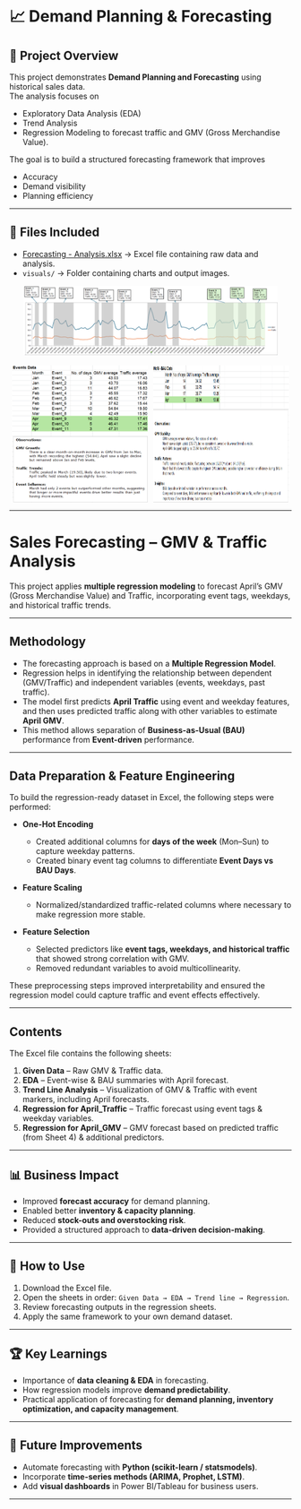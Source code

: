 # 📈 Demand Planning & Forecasting

## 📌 Project Overview
This project demonstrates **Demand Planning and Forecasting** using historical sales data.  
The analysis focuses on
- Exploratory Data Analysis (EDA)
- Trend Analysis
- Regression Modeling
to forecast traffic and GMV (Gross Merchandise Value).  

The goal is to build a structured forecasting framework that improves
- Accuracy
- Demand visibility
- Planning efficiency

---

## 📂 Files Included  
- [Forecasting - Analysis.xlsx](Demand_Forecasting/Forecasting%20-%20Analysis.xlsx) → Excel file containing raw data and analysis.
- `visuals/` → Folder containing charts and output images.  

<div style="margin-bottom: 15px; text-align: center;">
  <img src="visuals/GMV_Forecasted (for April).png" alt="GMV_Forecasted (for April)" width="90%"/>
</div>

<div style="display: flex; justify-content: center; gap: 10px;">
  <img src="visuals/EDA_1.png" alt="EDA_1" width="48%"/>
  <img src="visuals/EDA_2.png" alt="EDA_2" width="48%"/>
</div>  

 

---

# Sales Forecasting – GMV & Traffic Analysis  

This project applies **multiple regression modeling** to forecast April’s GMV (Gross Merchandise Value) and Traffic, incorporating event tags, weekdays, and historical traffic trends.  

---

## Methodology  

- The forecasting approach is based on a **Multiple Regression Model**.  
- Regression helps in identifying the relationship between dependent (GMV/Traffic) and independent variables (events, weekdays, past traffic).  
- The model first predicts **April Traffic** using event and weekday features, and then uses predicted traffic along with other variables to estimate **April GMV**.  
- This method allows separation of **Business-as-Usual (BAU)** performance from **Event-driven** performance.  

---

## Data Preparation & Feature Engineering  

To build the regression-ready dataset in Excel, the following steps were performed:  

- **One-Hot Encoding**  
  - Created additional columns for **days of the week** (Mon–Sun) to capture weekday patterns.  
  - Created binary event tag columns to differentiate **Event Days vs BAU Days**.  

- **Feature Scaling**  
  - Normalized/standardized traffic-related columns where necessary to make regression more stable.  

- **Feature Selection**  
  - Selected predictors like **event tags, weekdays, and historical traffic** that showed strong correlation with GMV.  
  - Removed redundant variables to avoid multicollinearity.  

These preprocessing steps improved interpretability and ensured the regression model could capture traffic and event effects effectively.  

---

## Contents

The Excel file contains the following sheets:  

1. **Given Data** – Raw GMV & Traffic data.  
2. **EDA** – Event-wise & BAU summaries with April forecast.  
3. **Trend Line Analysis** – Visualization of GMV & Traffic with event markers, including April forecasts.  
4. **Regression for April_Traffic** – Traffic forecast using event tags & weekday variables.  
5. **Regression for April_GMV** – GMV forecast based on predicted traffic (from Sheet 4) & additional predictors.  

---

## 📊 Business Impact
- Improved **forecast accuracy** for demand planning.  
- Enabled better **inventory & capacity planning**.  
- Reduced **stock-outs and overstocking risk**.  
- Provided a structured approach to **data-driven decision-making**.  

---

## 🚀 How to Use
1. Download the Excel file.  
2. Open the sheets in order: `Given Data → EDA → Trend line → Regression`.  
3. Review forecasting outputs in the regression sheets.  
4. Apply the same framework to your own demand dataset.  

---

## 🏆 Key Learnings
- Importance of **data cleaning & EDA** in forecasting.  
- How regression models improve **demand predictability**.  
- Practical application of forecasting for **demand planning, inventory optimization, and capacity management**.  

---

## 🔮 Future Improvements
- Automate forecasting with **Python (scikit-learn / statsmodels)**.  
- Incorporate **time-series methods (ARIMA, Prophet, LSTM)**.  
- Add **visual dashboards** in Power BI/Tableau for business users.  

---
